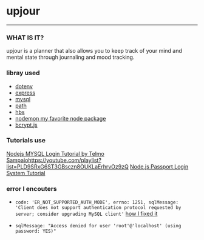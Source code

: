 # upjour

---
### WHAT IS IT?
  upjour is a planner that also allows you to keep track of your mind and mental state
  through journaling and mood tracking.



### libray used
* [dotenv](https://www.npmjs.com/package/dotenv)
* [express](https://www.npmjs.com/package/express)
* [mysql](https://www.npmjs.com/package/mysql)
* [path](https://www.npmjs.com/package/path)
* [hbs](https://www.npmjs.com/package/hbs)
* [nodemon my favorite node package](https://www.npmjs.com/package/nodemon)
* [bcrypt.js](https://github.com/dcodeIO/bcrypt.js#bcryptjs)


### Tutorials use
[Nodejs MYSQL Login Tutorial  by Telmo Sampaio](https://www.example.com)https://youtube.com/playlist?list=PLD9SRxG6ST3GBsczn8OUKLaErhrvOz9zQ
[ Node.js Passport Login System Tutorial ](https://www.youtube.com/watch?v=-RCnNyD0L-s&t=20s)

### error I encouters 
- `code: 'ER_NOT_SUPPORTED_AUTH_MODE',
  errno: 1251,
  sqlMessage: 'Client does not support authentication protocol requested by server; consider upgrading MySQL client'` [how I fixed it](https://stackoverflow.com/questions/52815608/er-not-supported-auth-mode-client-does-not-support-authentication-protocol-requ)

- `sqlMessage: "Access denied for user 'root'@'localhost' (using password: YES)"`








